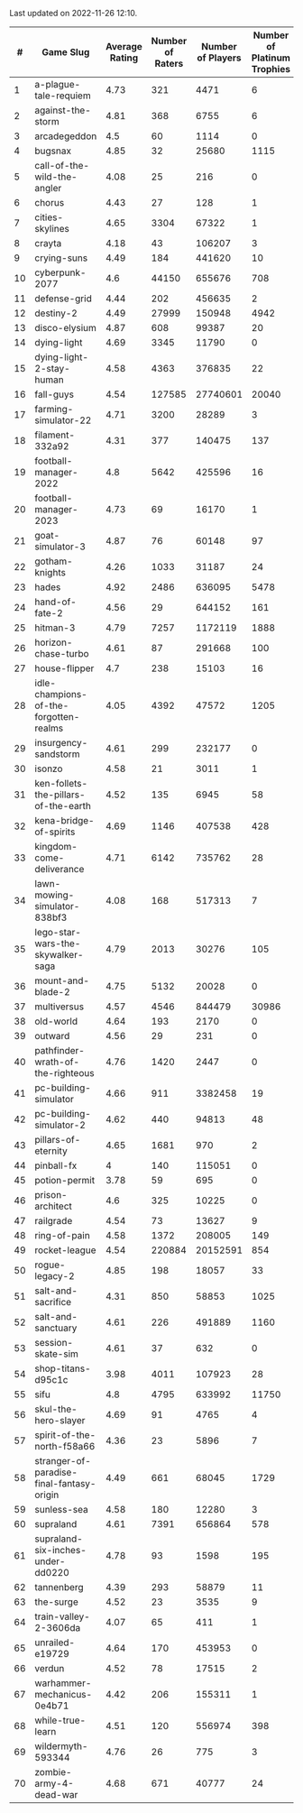 Last updated on 2022-11-26 12:10.


|#|Game Slug|Average Rating|Number of Raters|Number of Players|Number of Platinum Trophies|Max Rarity (%)|
|---|---|---|---|---|---|---|
|1|a-plague-tale-requiem|4.73|321|4471|6|92|
|2|against-the-storm|4.81|368|6755|6|27|
|3|arcadegeddon|4.5|60|1114|0|94|
|4|bugsnax|4.85|32|25680|1115|97|
|5|call-of-the-wild-the-angler|4.08|25|216|0|93|
|6|chorus|4.43|27|128|1|84|
|7|cities-skylines|4.65|3304|67322|1|75|
|8|crayta|4.18|43|106207|3|23|
|9|crying-suns|4.49|184|441620|10|65|
|10|cyberpunk-2077|4.6|44150|655676|708|62|
|11|defense-grid|4.44|202|456635|2|80|
|12|destiny-2|4.49|27999|150948|4942|95|
|13|disco-elysium|4.87|608|99387|20|28|
|14|dying-light|4.69|3345|11790|0|96|
|15|dying-light-2-stay-human|4.58|4363|376835|22|0.7|
|16|fall-guys|4.54|127585|27740601|20040|4|
|17|farming-simulator-22|4.71|3200|28289|3|80|
|18|filament-332a92|4.31|377|140475|137|93|
|19|football-manager-2022|4.8|5642|425596|16|49|
|20|football-manager-2023|4.73|69|16170|1|80|
|21|goat-simulator-3|4.87|76|60148|97|90|
|22|gotham-knights|4.26|1033|31187|24|35|
|23|hades|4.92|2486|636095|5478|89|
|24|hand-of-fate-2|4.56|29|644152|161|72|
|25|hitman-3|4.79|7257|1172119|1888|48|
|26|horizon-chase-turbo|4.61|87|291668|100|83|
|27|house-flipper|4.7|238|15103|16|93|
|28|idle-champions-of-the-forgotten-realms|4.05|4392|47572|1205|0.9|
|29|insurgency-sandstorm|4.61|299|232177|0|6|
|30|isonzo|4.58|21|3011|1|61|
|31|ken-follets-the-pillars-of-the-earth|4.52|135|6945|58|49|
|32|kena-bridge-of-spirits|4.69|1146|407538|428|94|
|33|kingdom-come-deliverance|4.71|6142|735762|28|30|
|34|lawn-mowing-simulator-838bf3|4.08|168|517313|7|88|
|35|lego-star-wars-the-skywalker-saga|4.79|2013|30276|105|98|
|36|mount-and-blade-2|4.75|5132|20028|0|6|
|37|multiversus|4.57|4546|844479|30986|78|
|38|old-world|4.64|193|2170|0|86|
|39|outward|4.56|29|231|0|77|
|40|pathfinder-wrath-of-the-righteous|4.76|1420|2447|0|40|
|41|pc-building-simulator|4.66|911|3382458|19|48|
|42|pc-building-simulator-2|4.62|440|94813|48|75|
|43|pillars-of-eternity|4.65|1681|970|2|80|
|44|pinball-fx|4|140|115051|0|86|
|45|potion-permit|3.78|59|695|0|98|
|46|prison-architect|4.6|325|10225|0|38|
|47|railgrade|4.54|73|13627|9|98|
|48|ring-of-pain|4.58|1372|208005|149|96|
|49|rocket-league|4.54|220884|20152591|854|75|
|50|rogue-legacy-2|4.85|198|18057|33|0.9|
|51|salt-and-sacrifice|4.31|850|58853|1025|91|
|52|salt-and-sanctuary|4.61|226|491889|1160|83|
|53|session-skate-sim|4.61|37|632|0|27|
|54|shop-titans-d95c1c|3.98|4011|107923|28|98|
|55|sifu|4.8|4795|633992|11750|96|
|56|skul-the-hero-slayer|4.69|91|4765|4|96|
|57|spirit-of-the-north-f58a66|4.36|23|5896|7|59|
|58|stranger-of-paradise-final-fantasy-origin|4.49|661|68045|1729|98|
|59|sunless-sea|4.58|180|12280|3|37|
|60|supraland|4.61|7391|656864|578|99|
|61|supraland-six-inches-under-dd0220|4.78|93|1598|195|99|
|62|tannenberg|4.39|293|58879|11|86|
|63|the-surge|4.52|23|3535|9|94|
|64|train-valley-2-3606da|4.07|65|411|1|88|
|65|unrailed-e19729|4.64|170|453953|0|3|
|66|verdun|4.52|78|17515|2|73|
|67|warhammer-mechanicus-0e4b71|4.42|206|155311|1|24|
|68|while-true-learn|4.51|120|556974|398|93|
|69|wildermyth-593344|4.76|26|775|3|2|
|70|zombie-army-4-dead-war|4.68|671|40777|24|66|
